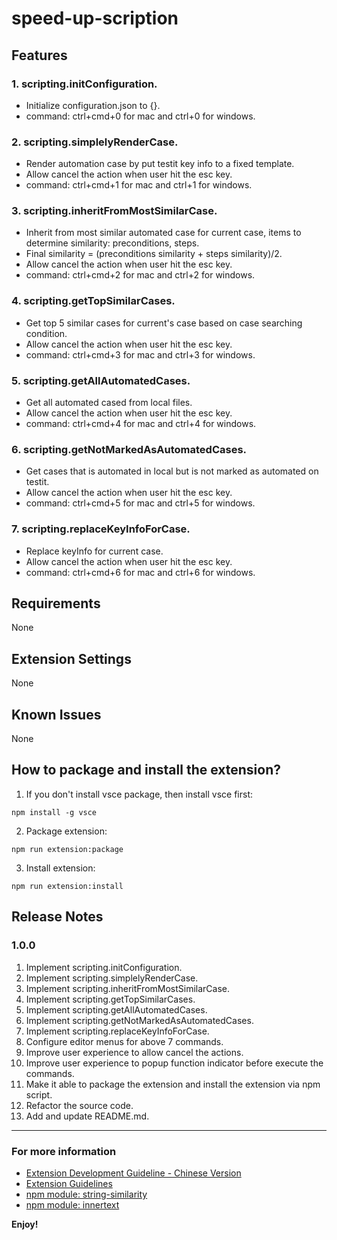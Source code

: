 # speed-up-scription

## Features
### 1. scripting.initConfiguration.
* Initialize configuration.json to {}.
* command: ctrl+cmd+0 for mac and ctrl+0 for windows.

### 2. scripting.simplelyRenderCase.
* Render automation case by put testit key info to a fixed template.
* Allow cancel the action when user hit the esc key.
* command: ctrl+cmd+1 for mac and ctrl+1 for windows.

### 3. scripting.inheritFromMostSimilarCase.
* Inherit from most similar automated case for current case, items to determine similarity: preconditions, steps.
* Final similarity = (preconditions similarity + steps similarity)/2.
* Allow cancel the action when user hit the esc key.
* command: ctrl+cmd+2 for mac and ctrl+2 for windows.

### 4. scripting.getTopSimilarCases.
* Get top 5 similar cases for current's case based on case searching condition.
* Allow cancel the action when user hit the esc key.
* command: ctrl+cmd+3 for mac and ctrl+3 for windows.

### 5. scripting.getAllAutomatedCases.
* Get all automated cased from local files.
* Allow cancel the action when user hit the esc key.
* command: ctrl+cmd+4 for mac and ctrl+4 for windows.

### 6. scripting.getNotMarkedAsAutomatedCases.
* Get cases that is automated in local but is not marked as automated on testit.
* Allow cancel the action when user hit the esc key.
* command: ctrl+cmd+5 for mac and ctrl+5 for windows.

### 7. scripting.replaceKeyInfoForCase.
* Replace keyInfo for current case.
* Allow cancel the action when user hit the esc key.
* command: ctrl+cmd+6 for mac and ctrl+6 for windows.

## Requirements
None

## Extension Settings
None

## Known Issues
None

## How to package and install the extension?
1. If you don't install vsce package, then install vsce first:
```
npm install -g vsce
```

2. Package extension:
```
npm run extension:package
```

3. Install extension:
```
npm run extension:install
```

## Release Notes

### 1.0.0
1. Implement scripting.initConfiguration.
2. Implement scripting.simplelyRenderCase.
3. Implement scripting.inheritFromMostSimilarCase.
4. Implement scripting.getTopSimilarCases.
5. Implement scripting.getAllAutomatedCases.
6. Implement scripting.getNotMarkedAsAutomatedCases.
7. Implement scripting.replaceKeyInfoForCase.
8. Configure editor menus for above 7 commands.
9. Improve user experience to allow cancel the actions.
10. Improve user experience to popup function indicator before execute the commands.
11. Make it able to package the extension and install the extension via npm script.
12. Refactor the source code.
13. Add and update README.md.

-----------------------------------------------------------------------------------------------------------
### For more information

* [Extension Development Guideline - Chinese Version](https://www.bookstack.cn/read/CN-VScode-Docs/md-%E6%89%A9%E5%B1%95-%E6%A6%82%E8%BF%B0.md)
* [Extension Guidelines](https://code.visualstudio.com/api/references/extension-guidelines)
* [npm module: string-similarity](https://github.com/aceakash/string-similarity#readme)
* [npm module: innertext](https://github.com/revin/innertext#readme)

**Enjoy!**